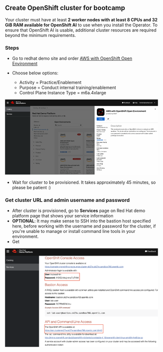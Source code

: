 ## Create OpenShift cluster for bootcamp

Your cluster must have at least **2 worker nodes with at least 8 CPUs and 32 GiB RAM available for OpenShift AI** to use when you install the Operator. To ensure that OpenShift AI is usable, additional cluster resources are required beyond the minimum requirements.

### Steps

- Go to redhat demo site and order [AWS with OpenShift Open Environment](https://demo.redhat.com/catalog?category=Open_Environments&item=babylon-catalog-prod%2Fsandboxes-gpte.sandbox-ocp.prod)

- Choose below options:

  - Activity = Practice/Enablement
  - Purpose = Conduct internal training/enablement
  - Control Plane Instance Type = m6a.4xlarge

![](/assets/create-openshift-cluster.gif)

- Wait for cluster to be provisioned. It takes approximately 45 minutes, so please be patient :)

### Get cluster URL and admin username and password

- After cluster is provisioned, go to **Services** page on Red Hat demo platform page that shows your service information
- **OPTIONAL**: It may make sense to SSH into the bastion host specified here, before working with the username and password for the cluster, if you're unable to manage or install command line tools in your environment.
- Get

![](/assets/oc-url-user.png)
